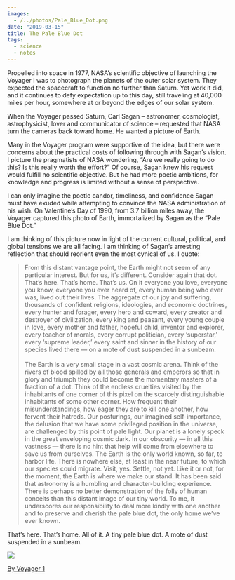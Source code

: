 ```yaml
---
images:
  - /../photos/Pale_Blue_Dot.png
date: "2019-03-15"
title: The Pale Blue Dot
tags:
  - science
  - notes
---
```


Propelled into space in 1977, NASA’s scientific objective of launching the Voyager I was to photograph the planets of the outer solar system. They expected the spacecraft to function no further than Saturn. Yet work it did, and it continues to defy expectation up to this day, still traveling at 40,000 miles per hour, somewhere at or beyond the edges of our solar system.

When the Voyager passed Saturn, Carl Sagan – astronomer, cosmologist, astrophysicist, lover and communicator of science – requested that NASA turn the cameras back toward home. He wanted a picture of Earth. 

Many in the Voyager program were supportive of the idea, but there were concerns about the practical costs of following through with Sagan’s vision. I picture the pragmatists of NASA wondering, “Are we really going to do this? Is this really worth the effort?” Of course, Sagan knew his request would fulfill no scientific objective. But he had more poetic ambitions, for knowledge and progress is limited without a sense of perspective. 

I can only imagine the poetic candor, timeliness, and confidence Sagan must have exuded while attempting to convince the NASA administration of his wish. On Valentine’s Day of 1990, from 3.7 billion miles away, the Voyager captured this photo of Earth, immortalized by Sagan as the “Pale Blue Dot.” 

I am thinking of this picture now in light of the current cultural, political, and global tensions we are all facing. I am thinking of Sagan’s arresting reflection that should reorient even the most cynical of us. I quote:

> From this distant vantage point, the Earth might not seem of any particular interest. But for us, it’s different. Consider again that dot. That’s here. That’s home. That’s us. On it everyone you love, everyone you know, everyone you ever heard of, every human being who ever was, lived out their lives. The aggregate of our joy and suffering, thousands of confident religions, ideologies, and economic doctrines, every hunter and forager, every hero and coward, every creator and destroyer of civilization, every king and peasant, every young couple in love, every mother and father, hopeful child, inventor and explorer, every teacher of morals, every corrupt politician, every ‘superstar,’ every ‘supreme leader,’ every saint and sinner in the history of our species lived there — on a mote of dust suspended in a sunbeam.<br><br> The Earth is a very small stage in a vast cosmic arena. Think of the rivers of blood spilled by all those generals and emperors so that in glory and triumph they could become the momentary masters of a fraction of a dot. Think of the endless cruelties visited by the inhabitants of one corner of this pixel on the scarcely distinguishable inhabitants of some other corner. How frequent their misunderstandings, how eager they are to kill one another, how fervent their hatreds. Our posturings, our imagined self-importance, the delusion that we have some privileged position in the universe, are challenged by this point of pale light. Our planet is a lonely speck in the great enveloping cosmic dark. In our obscurity — in all this vastness — there is no hint that help will come from elsewhere to save us from ourselves. The Earth is the only world known, so far, to harbor life. There is nowhere else, at least in the near future, to which our species could migrate. Visit, yes. Settle, not yet. Like it or not, for the moment, the Earth is where we make our stand. It has been said that astronomy is a humbling and character-building experience. There is perhaps no better demonstration of the folly of human conceits than this distant image of our tiny world. To me, it underscores our responsibility to deal more kindly with one another and to preserve and cherish the pale blue dot, the only home we’ve ever known.

That’s here. That’s home. All of it. A tiny pale blue dot. A mote of dust suspended in a sunbeam.

![](/../photos/Pale_Blue_Dot.png)

[By Voyager 1](http://visibleearth.nasa.gov/view.php?id=52392)
